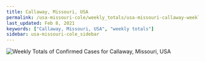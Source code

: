 ```yaml
---
title: Callaway, Missouri, USA
permalink: /usa-missouri-cole/weekly_totals/usa-missouri-callaway-weekly_totals.html
last_updated: Feb 8, 2021
keywords: ["Callaway, Missouri, USA", "weekly totals"]
sidebar: usa-missouri-cole_sidebar
---
```


![Weekly Totals of Confirmed Cases for Callaway, Missouri, USA](/covid_tracker/images/graphs/usa-missouri-callaway-weekly_totals_graph.png)
